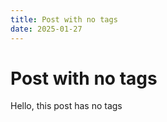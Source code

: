```yaml
---
title: Post with no tags
date: 2025-01-27
---
```


# Post with no tags

Hello, this post has no tags
